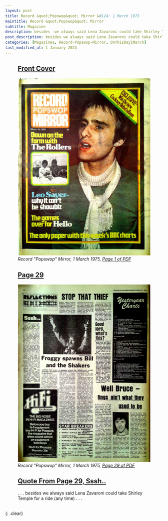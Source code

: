 ```yaml
---
layout: post
title: Record &quot;Popswop&quot; Mirror &#124; 1 March 1975
maintitle: Record &quot;Popswop&quot; Mirror
subtitle: Magazine
description: besides  we always said Lena Zavaroni could take Shirley Temple for a ride (any time).
post_description: besides we always said Lena Zavaroni could take Shirley Temple for a ride (any time).
categories: [Magazines, Record-Popswop-Mirror, OnThisDay1March]
last_modified_at: 1 January 2024
---
```


<figure class="fig1">
<h2 id="infobox1"><a href="#infobox1">Front Cover</a></h2>
<a href="/assets/images/magazines/1975-03-01-01-record-&-radio-mirror.png"><img src="/assets/images/magazines/1975-03-01-01-record-&-radio-mirror.png" class="full-width zoom-in" /></a>
<cite class="whitespace">Record &quot;Popswop&quot; Mirror, 1 March 1975,
<a class="external-link" href="https://www.worldradiohistory.com/UK/Record-Mirror/70s/75/Record-Mirror-1975-03-01.pdf">Page 1 of PDF</a></cite>
</figure>

<figure class="fig2">
<h2 id="infobox2"><a href="#infobox2">Page 29</a></h2>
<a href="/assets/images/magazines/1975-03-01-29-record-&-radio-mirror.png"><img src="/assets/images/magazines/1975-03-01-29-record-&-radio-mirror.png" class="full-width zoom-in" /></a>
<cite class="whitespace">Record &quot;Popswop&quot; Mirror, 1 March 1975,
<a class="external-link" href="https://www.worldradiohistory.com/UK/Record-Mirror/70s/75/Record-Mirror-1975-03-01.pdf#page=29">Page 29 of PDF</a></cite>
</figure>

<figure class="fig3">
<h2 id="infobox3"><a href="#infobox3">Quote From Page 29, Sssh..</a></h2>
<p>. . . besides we always said Lena Zavaroni could take Shirley Temple for a ride (any time) . . .</p>
</figure>

<br />{: .clear}

